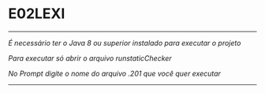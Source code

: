 # E02LEXI

______________________________________________________________________

*É necessário ter o Java 8 ou superior instalado para executar o projeto*

*Para executar só abrir o arquivo runstaticChecker*

*No Prompt digite o nome do arquivo .201 que você quer executar*


_______________________________________________________________________
